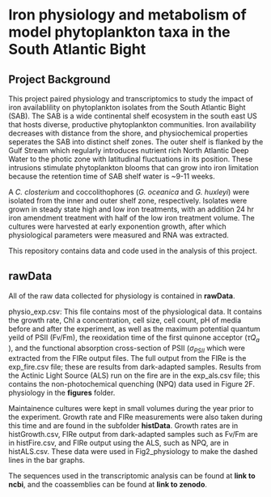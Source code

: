 # Iron physiology and metabolism of model phytoplankton taxa in the South Atlantic Bight

## Project Background

This project paired physiology and transcriptomics to study the impact of iron availablility on phytoplankton isolates from the South Atlantic Bight (SAB). The SAB is a wide continental shelf ecosystem in the south east US that hosts diverse, productive phytoplankton communities. Iron availability decreases with distance from the shore, and physiochemical properties seperates the SAB into distinct shelf zones. The outer shelf is flanked by the Gulf Stream which regularly introduces nutrient rich North Atlantic Deep Water to the photic zone with latitudinal fluctuations in its position. These intrusions stimulate phytoplankton blooms that can grow into iron limitation because the retention time of SAB shelf water is ~9-11 weeks. 

A <i>C. closterium</i> and coccolithophores (<i>G. oceanica</i> and <i>G. huxleyi</i>) were isolated from the inner and outer shelf zone, respectively. Isolates were grown in steady state high and low iron treatments, with an addition 24 hr iron amendment treatment with half of the low iron treatment volume. The cultures were harvested at early exponention growth, after which physiological parameters were measured and RNA was extracted. 

This repository contains data and code used in the analysis of this project. 

## rawData 

All of the raw data collected for physiology is contained in **rawData**. 

physio_exp.csv:   This file contains most of the physiological data. It contains the growth rate, Chl a concentration, cell size, cell count, pH of media before and after the experiment, as well as the maximum potential quantum yeild of PSII (Fv/Fm), the reoxidation time of the first quinone acceptor ($\tau Q_a$ ), and the functional absorption cross-section of PSII ($\sigma_{PSII}$ which were extracted from the FIRe output files. The full output from the FIRe is the exp_fire.csv file; these are results from dark-adapted samples. Results from the Actinic Light Source (ALS) run on the fire are in the exp_als.csv file; this contains the non-photochemical quenching (NPQ) data used in Figure 2F. physiology in the **figures** folder. 

Maintainence cultures were kept in small volumes during the year prior to the experiment. Growth rate and FIRe measurements were also taken during this time and are found in the subfolder **histData**. Growth rates are in histGrowth.csv, FIRe output from dark-adapted samples such as Fv/Fm are in histFire.csv, and FIRe output using the ALS, such as NPQ, are in histALS.csv. These data were used in Fig2_physiology to make the dashed lines in the bar graphs.












The sequences used in the transcriptomic analysis can be found at **link to ncbi**, and the coassemblies can be found at **link to zenodo**. 

